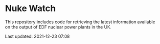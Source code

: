 # Nuke Watch

This repository includes code for retrieving the latest information available on the output of EDF nuclear power plants in the UK.

Last updated: 2021-12-23 07:08